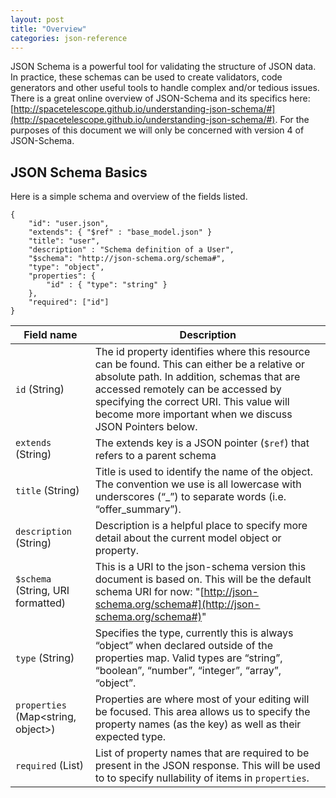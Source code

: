 ```yaml
---
layout: post
title: "Overview"
categories: json-reference
---
```


JSON Schema is a powerful tool for validating the structure of JSON data. In practice, these schemas can be used to create validators, code generators and other useful tools to handle complex and/or tedious issues. There is a great online overview of JSON-Schema and its specifics here: [http://spacetelescope.github.io/understanding-json-schema/#](http://spacetelescope.github.io/understanding-json-schema/#). For the purposes of this document we will only be concerned with version 4 of JSON-Schema.

## JSON Schema Basics

Here is a simple schema and overview of the fields listed.
<pre><code class="json">{
    "id": "user.json",
    "extends": { "$ref" : "base_model.json" }
    "title": "user",
    "description" : "Schema definition of a User",
    "$schema": "http://json-schema.org/schema#",
    "type": "object",
    "properties": {
        "id" : { "type": "string" }
    },
    "required": ["id"]
}
</code></pre>

| Field name | Description |
| --- | --- |
| `id` (String)                      | The id property identifies where this resource can be found. This can either be a relative or absolute path. In addition, schemas that are accessed remotely can be accessed by specifying the correct URI. This value will become more important when we discuss JSON Pointers below. |
| `extends` (String)                      | The extends key is a JSON pointer (`$ref`)  that refers to a parent schema |
| `title` (String)                   | Title is used to identify the name of the object. The convention we use is all lowercase with underscores (“_”) to separate words (i.e. “offer_summary”).                                                                                                                              |
| `description` (String)             | Description is a helpful place to specify more detail about the current model object or property.                                                                                                                                                                                      |
| `$schema` (String, URI formatted)  | This is a URI to the json-schema version this document is based on. This will be the default schema URI for now: "[http://json-schema.org/schema#](http://json-schema.org/schema#)"                                                                                                    |
| `type` (String)                    | Specifies the type, currently this is always “object” when declared outside of the properties map. Valid types are “string”, “boolean”, “number”, “integer”, “array”, “object”.                                                                                                |
| `properties` (Map<string, object>) | Properties are where most of your editing will be focused. This area allows us to specify the property names (as the key) as well as their expected type.                                                                                                                              |
| `required` (List<string>)                         | List of property names that are required to be present in the JSON response. This will be used to to specify nullability of items in `properties`.                                                                                              |
